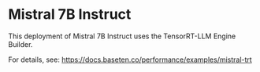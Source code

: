 # Mistral 7B Instruct

This deployment of Mistral 7B Instruct uses the TensorRT-LLM Engine Builder.

For details, see: https://docs.baseten.co/performance/examples/mistral-trt

